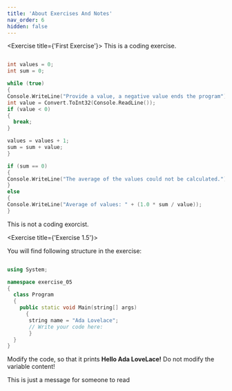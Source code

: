 ```yaml
---
title: 'About Exercises And Notes'
nav_order: 6
hidden: false
---
```


<Exercise title={'First Exercise'}>
This is a coding exercise.

  ```cpp

int values = 0;
int sum = 0;

while (true)
{
  Console.WriteLine("Provide a value, a negative value ends the program");
  int value = Convert.ToInt32(Console.ReadLine());
  if (value < 0)
  {
    break;
  }

  values = values + 1;
  sum = sum + value;
}

if (sum == 0)
{
  Console.WriteLine("The average of the values could not be calculated.");
}
else
{
  Console.WriteLine("Average of values: " + (1.0 * sum / value));
}
```
  
This is not a coding exorcist.
</Exercise>
  

<Exercise title={'Exercise 1.5'}>
  
You will find following structure in the exercise:
  
```cpp

using System;

namespace exercise_05
{
  class Program
  {
    public static void Main(string[] args)
      {
       string name = "Ada Lovelace";
       // Write your code here:            
       }
  }
}
```

Modify the code, so that it prints **Hello Ada LoveLace!**
Do not modify the variable content!
    
</Exercise>

<Note>This is just a message for someone to read</Note>
